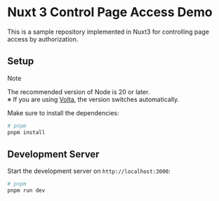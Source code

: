 # Nuxt 3 Control Page Access Demo

This is a sample repository implemented in Nuxt3 for controlling page access by authorization.

## Setup

> [!NOTE]  
> The recommended version of Node is 20 or later.  
> ※ If you are using [Volta](https://volta.sh/), the version switches automatically.

Make sure to install the dependencies:

```bash
# pnpm
pnpm install
```

## Development Server

Start the development server on `http://localhost:3000`:

```bash
# pnpm
pnpm run dev
```
